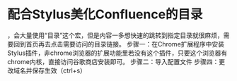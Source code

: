 # 配合Stylus美化Confluence的目录

，会大量使用“目录”这个宏，但是内容一多想快速的跳转到指定目录就很麻烦，需要回到首页再去点击需要访问的目录链接。
步骤一：在Chrome扩展程序中安装Stylus插件，非chrome浏览器的扩展功能里若没有这个插件，只要这个浏览器有chrome内核，直接访问谷歌商店安装即可。
步骤二：导入配置文件
步骤四：更改域名并保存生效（ctrl+s）